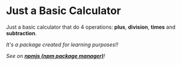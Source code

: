 # Just a Basic Calculator


Just a basic calculator that do 4 operations: **plus**, **division**, **times** and **subtraction**.

_It's a package created for learning purposes!!_

_See on <a about="_bank" href="https://www.npmjs.com/package/justabasiccalculator">**npmjs (npm package manager)**</a>!_
